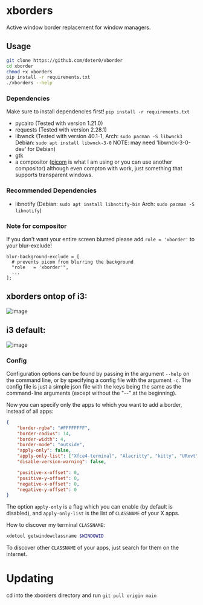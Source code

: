 # xborders
Active window border replacement for window managers.

## Usage
```sh
git clone https://github.com/deter0/xborder
cd xborder
chmod +x xborders
pip install -r requirements.txt
./xborders --help
```
### Dependencies
Make sure to install dependencies first!
`pip install -r requirements.txt`
* pycairo (Tested with version 1.21.0)
* requests (Tested with version 2.28.1)
* libwnck (Tested with version 40.1-1, Arch: `sudo pacman -S libwnck3` Debian: `sudo apt install libwnck-3-0` NOTE: may need 'libwnck-3-0-dev' for Debian)
* gtk
* a compositor ([picom](https://github.com/yshui/picom) is what I am using or you can use another compositor) although even compton with work, just something that supports transparent windows.

### Recommended Dependencies
* libnotify (Debian: `sudo apt install libnotify-bin` Arch: `sudo pacman -S libnotify`)

### Note for compositor
If you don't want your entire screen blurred please add `role = 'xborder'` to your blur-exclude!
```
blur-background-exclude = [
  # prevents picom from blurring the background
  "role   = 'xborder'",
  ...
];
```

## xborders ontop of i3:
![image](https://user-images.githubusercontent.com/82973108/160370439-8b7a5feb-c186-4954-a029-b718b59fd957.png)
## i3 default:
![image](https://user-images.githubusercontent.com/82973108/160370578-3ea7e3e9-723a-4054-b7b0-2b0110d809c0.png)

### Config
Configuration options can be found by passing in the argument `--help` on the command line, or by specifying a config file with the argument `-c`. The config file is just a simple json file with the keys being the same as the command-line arguments (except without the "--" at the beginning).

Now you can specify only the apps to which you want to add a border, instead of all apps:
```json
{
    "border-rgba": "#FFFFFFFF",
    "border-radius": 14,
    "border-width": 4,
    "border-mode": "outside",
    "apply-only": false,
    "apply-only-list": ["Xfce4-terminal", "Alacritty", "kitty", "URxvt", "XTerm"],
    "disable-version-warning": false,

    "positive-x-offset": 0,
    "positive-y-offset": 0,
    "negative-x-offset": 0,
    "negative-y-offset": 0
}
```

The option `apply-only` is a flag which you can enable (by default is disabled), and `apply-only-list` is the list of `CLASSNAME` of your X apps.

How to discover my terminal `CLASSNAME`:

```bash
xdotool getwindowclassname $WINDOWID
```

To discover other `CLASSNAME` of your apps, just search for them on the internet.

# Updating
cd into the xborders directory and run `git pull origin main`
